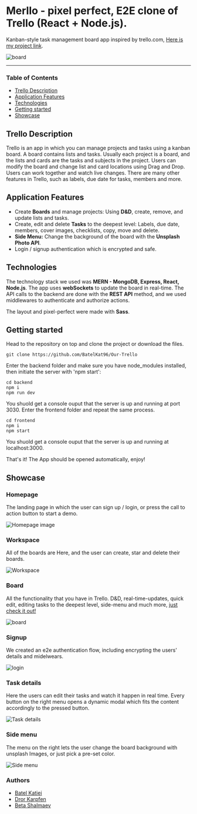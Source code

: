 
# Merllo - pixel perfect, E2E clone of Trello (React + Node.js). 

Kanban-style task management board app inspired by trello.com, [Here is my project link](https://merllo.onrender.com/ "Merllo link").


![board](https://user-images.githubusercontent.com/116891360/225691142-1a13f625-cc06-4659-a301-39e43ed7f503.png)


___

### Table of Contents
- [Trello Description](#trello-description)
- [Application Features](#application-features)
- [Technologies](#technologies)
- [Getting started](#getting-started)
- [Showcase](#showcase)

## Trello Description
Trello is an app in which you can manage projects and tasks using a kanban board. A board contains lists and tasks. Usually each project is a board, and the lists and cards are the tasks and subjects in the project. Users can modify the board and change list and card locations using Drag and Drop.
Users can work together and watch live changes. 
There are many other features in Trello, such as labels, due date for tasks, members and more. 

## Application Features
- Create **Boards** and manage projects: Using **D&D**, create, remove, and update lists and tasks.
- Create, edit and delete **Tasks** to the deepest level: Labels, due date, members, cover images, checklists, copy, move and delete.
- **Side Menu:** Change the background of the board with the **Unsplash Photo API**.
- Login / signup authentication which is encrypted and safe.

## Technologies
The technology stack we used was **MERN - MongoDB, Express, React, Node.js**.
The app uses **webSockets** to update the board in real-time.
The API calls to the backend are done with the **REST API** method, and we used middlewares to authenticate and authorize actions.

The layout and pixel-perfect were made with **Sass**. 

## Getting started
Head to the repository on top and clone the project or download the files.

```
git clone https://github.com/BatelKat96/Our-Trello
```

Enter the backend folder and make sure you have node_modules installed, then initiate the server with 'npm start':

```
cd backend
npm i 
npm run dev
```

You shuold get a console ouput that the server is up and running at port 3030.
Enter the frontend folder and repeat the same process.

```
cd frontend
npm i 
npm start
```

You shuold get a console ouput that the server is up and running at localhost:3000.

That's it! The App should be opened automatically, enjoy!

## Showcase

### Homepage
The landing page in which the user can sign up / login, or press the call to action button to start a demo.

![Homepage image](https://user-images.githubusercontent.com/116891360/225691386-f3f787e0-697a-416f-b694-c18f007bf685.png)

### Workspace
All of the boards are Here, and the user can create, star and delete their boards.

![Workspace](https://user-images.githubusercontent.com/116891360/225691590-616f6c92-6843-4851-8c50-53d2e98fe487.png)

### Board
All the functionality that you have in Trello. D&D, real-time-updates, quick edit, editing tasks to the deepest level, side-menu and much more, [just check it out!](https://merllo.onrender.com/ "Merllo link")

![board](https://user-images.githubusercontent.com/116891360/225691700-04b79dea-000d-48ca-a030-39cf4d5beff2.png)

### Signup
We created an e2e authentication flow, including encrypting the users' details and midelwears.

![login](https://user-images.githubusercontent.com/116891360/225691756-2fbcebd5-edd9-4d86-9731-96f752519a34.png)

### Task details
Here the users can edit their tasks and watch it happen in real time. Every button on the right menu opens a dynamic modal which fits the content accordingly to the pressed button.

![Task details](https://user-images.githubusercontent.com/116891360/225695266-c2961814-ac6f-4bad-9c38-77e17ae20c48.png)

### Side menu
The menu on the right lets the user change the board background with unsplash Images, or just pick a pre-set color.

![Side menu](https://user-images.githubusercontent.com/116891360/225693136-ecab027a-d373-4ed4-8d4c-21439e52eaac.png)

### Authors
 - [Batel Katiei](https://github.com/BatelKat96)
 - [Dror Karpfen](https://github.com/Drorka)
 - [Beta Shalmaev](https://github.com/beta0022)
